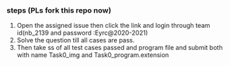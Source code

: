 ### steps (PLs fork this repo now)
1. Open the assigned issue then click the link and login through team id(nb_2139 and password :Eyrc@2020-2021)
2. Solve the question till all cases are pass.
3. Then take ss of all test cases passed and  program file and submit both with name Task0_img<question no> and Task0_program<question no>.extension
